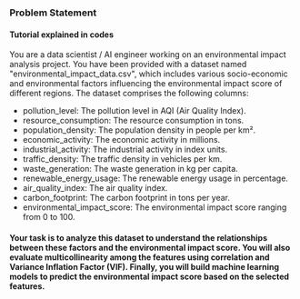 
### Problem Statement
#### Tutorial explained in codes
You are a data scientist / AI engineer working on an environmental impact analysis project. You have been provided with a dataset named "environmental_impact_data.csv", which includes various socio-economic and environmental factors influencing the environmental impact score of different regions. The dataset comprises the following columns:

- pollution_level: The pollution level in AQI (Air Quality Index).
- resource_consumption: The resource consumption in tons.
- population_density: The population density in people per km².
- economic_activity: The economic activity in millions.
- industrial_activity: The industrial activity in index units.
- traffic_density: The traffic density in vehicles per km.
- waste_generation: The waste generation in kg per capita.
- renewable_energy_usage: The renewable energy usage in percentage.
- air_quality_index: The air quality index.
- carbon_footprint: The carbon footprint in tons per year.
- environmental_impact_score: The environmental impact score ranging from 0 to 100.

#### Your task is to analyze this dataset to understand the relationships between these factors and the environmental impact score. You will also evaluate multicollinearity among the features using correlation and Variance Inflation Factor (VIF). Finally, you will build machine learning models to predict the environmental impact score based on the selected features.

